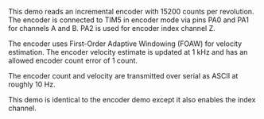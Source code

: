 This demo reads an incremental encoder with 15200 counts per revolution. The
encoder is connected to TIM5 in encoder mode via pins PA0 and PA1 for channels A
and B. PA2 is used for encoder index channel Z.

The encoder uses First-Order Adaptive Windowing (FOAW) for velocity estimation.
The encoder velocity estimate is updated at 1 kHz and has an allowed encoder
count error of 1 count.

The encoder count and velocity are transmitted over serial as ASCII at roughly
10 Hz.

This demo is identical to the encoder demo except it also enables the index
channel.
